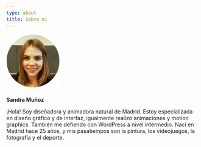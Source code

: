 ```yaml
---
type: about
title: Sobre mi
---
```

<div style="align: center; margin-bottom:4%;">
<img src="/images/yo.png" alt="Sandra" >
</div>

<p style="font-weight: bold;">
Sandra Muñoz
</p>

<div class="textabout">
<p>
¡Hola! Soy diseñadora y animadora natural de Madrid. Estoy especializada en diseño gráfico y de interfaz, igualmente realizo animaciones y motion graphics. También me defiendo con WordPress a nivel intermedio. Nací en Madrid hace 25 años, y mis pasatiempos son la pintura, los videojuegos, la fotografía y el deporte.
</p>
</div>
